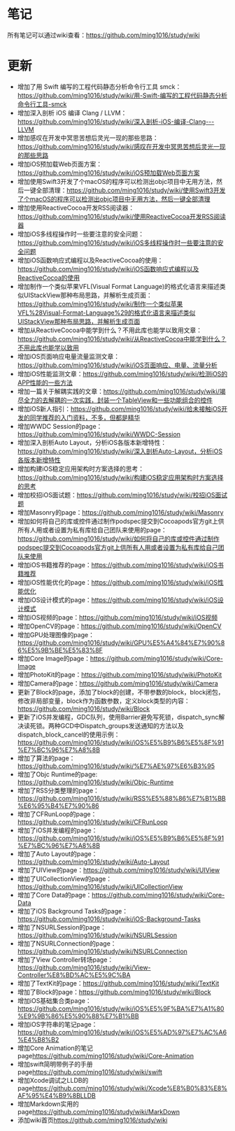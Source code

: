 # 笔记
所有笔记可以通过wiki查看：<https://github.com/ming1016/study/wiki>

# 更新
* 增加了用 Swift 编写的工程代码静态分析命令行工具 smck：<https://github.com/ming1016/study/wiki/用-Swift-编写的工程代码静态分析命令行工具-smck>
* 增加深入剖析 iOS 编译 Clang / LLVM：<https://github.com/ming1016/study/wiki/深入剖析-iOS-编译-Clang---LLVM>
* 增加感叹在开发中冥思苦想后灵光一现的那些思路：<https://github.com/ming1016/study/wiki/感叹在开发中冥思苦想后灵光一现的那些思路>
* 增加iOS预加载Web页面方案：<https://github.com/ming1016/study/wiki/iOS预加载Web页面方案>
* 增加使用Swift3开发了个macOS的程序可以检测出objc项目中无用方法，然后一键全部清理：<https://github.com/ming1016/study/wiki/使用Swift3开发了个macOS的程序可以检测出objc项目中无用方法，然后一键全部清理>
* 增加使用ReactiveCocoa开发RSS阅读器：<https://github.com/ming1016/study/wiki/使用ReactiveCocoa开发RSS阅读器>
* 增加iOS多线程操作时一些要注意的安全问题：<https://github.com/ming1016/study/wiki/iOS多线程操作时一些要注意的安全问题>
* 增加iOS函数响应式编程以及ReactiveCocoa的使用：<https://github.com/ming1016/study/wiki/iOS函数响应式编程以及ReactiveCocoa的使用>
* 增加制作一个类似苹果VFL(Visual Format Language)的格式化语言来描述类似UIStackView那种布局思路，并解析生成页面：<https://github.com/ming1016/study/wiki/制作一个类似苹果VFL%28Visual-Format-Language%29的格式化语言来描述类似UIStackView那种布局思路，并解析生成页面>
* 增加从ReactiveCocoa中能学到什么？不用此库也能学以致用文章：<https://github.com/ming1016/study/wiki/从ReactiveCocoa中能学到什么？不用此库也能学以致用>
* 增加iOS页面响应电量流量监测文章：<https://github.com/ming1016/study/wiki/iOS页面响应、电量、流量分析>
* 增加iOS性能监测文章：<https://github.com/ming1016/study/wiki/检测iOS的APP性能的一些方法>
* 增加一篇关于解耦实践的文章：<https://github.com/ming1016/study/wiki/竭尽全力的去解耦的一次实践，封装一个TableView和一些功能组合的控件>
* 增加iOS新人指引：<https://github.com/ming1016/study/wiki/给未接触iOS开发的同学推荐的入门资料，不多，但都是精华>
* 增加WWDC Session的page：<https://github.com/ming1016/study/wiki/WWDC-Session>
* 增加深入剖析Auto Layout，分析iOS各版本新增特性：<https://github.com/ming1016/study/wiki/深入剖析Auto-Layout，分析iOS各版本新增特性>
* 增加构建iOS稳定应用架构时方案选择的思考：<https://github.com/ming1016/study/wiki/构建iOS稳定应用架构时方案选择的思考>
* 增加校招iOS面试题：<https://github.com/ming1016/study/wiki/校招iOS面试题>
* 增加Masonry的page：<https://github.com/ming1016/study/wiki/Masonry>
* 增加如何将自己的库或控件通过制作podspec提交到Cocoapods官方git上供所有人用或者设置为私有库给自己团队来使用的page：<https://github.com/ming1016/study/wiki/如何将自己的库或控件通过制作podspec提交到Cocoapods官方git上供所有人用或者设置为私有库给自己团队来使用>
* 增加iOS书籍推荐的page：<https://github.com/ming1016/study/wiki/iOS书籍推荐>
* 增加iOS性能优化的page：<https://github.com/ming1016/study/wiki/iOS性能优化>
* 增加iOS设计模式的page：<https://github.com/ming1016/study/wiki/iOS设计模式>
* 增加iOS视频的page：<https://github.com/ming1016/study/wiki/iOS视频>
* 增加OpenCV的page：<https://github.com/ming1016/study/wiki/OpenCV>
* 增加GPU处理图像的page：<https://github.com/ming1016/study/wiki/GPU%E5%A4%84%E7%90%86%E5%9B%BE%E5%83%8F>
* 增加Core Image的page：<https://github.com/ming1016/study/wiki/Core-Image>
* 增加PhotoKit的page：<https://github.com/ming1016/study/wiki/PhotoKit>
* 增加Camera的page：<https://github.com/ming1016/study/wiki/Camera>
* 更新了Block的page，添加了block的创建，不带参数的block，block闭包，修改非局部变量，block作为函数参数，定义block类型的内容：<https://github.com/ming1016/study/wiki/Block>
* 更新了iOS并发编程，GDC队列，使用Barrier避免写死锁，dispatch_sync解决读死锁。两种GCD中Dispatch_groups发送通知的方法以及dispatch_block_cancel的使用示例：<https://github.com/ming1016/study/wiki/iOS%E5%B9%B6%E5%8F%91%E7%BC%96%E7%A8%8B>
* 增加了算法的page：<https://github.com/ming1016/study/wiki/%E7%AE%97%E6%B3%95>
* 增加了Objc Runtime的page: <https://github.com/ming1016/study/wiki/Objc-Runtime>
* 增加了RSS分类整理的page：<https://github.com/ming1016/study/wiki/RSS%E5%88%86%E7%B1%BB%E6%95%B4%E7%90%86>
* 增加了CFRunLoop的page：<https://github.com/ming1016/study/wiki/CFRunLoop>
* 增加了iOS并发编程的page：<https://github.com/ming1016/study/wiki/iOS%E5%B9%B6%E5%8F%91%E7%BC%96%E7%A8%8B>
* 增加了Auto Layout的page：<https://github.com/ming1016/study/wiki/Auto-Layout>
* 增加了UIView的page：<https://github.com/ming1016/study/wiki/UIView>
* 增加了UICollectionView的page：<https://github.com/ming1016/study/wiki/UICollectionView>
* 增加了Core Data的page：<https://github.com/ming1016/study/wiki/Core-Data>
* 增加了iOS Background Tasks的page：<https://github.com/ming1016/study/wiki/iOS-Background-Tasks>
* 增加了NSURLSession的page：<https://github.com/ming1016/study/wiki/NSURLSession>
* 增加了NSURLConnection的page：<https://github.com/ming1016/study/wiki/NSURLConnection>
* 增加了View Controller转场page：<https://github.com/ming1016/study/wiki/View-Controller%E8%BD%AC%E5%9C%BA>
* 增加了TextKit的page：<https://github.com/ming1016/study/wiki/TextKit>
* 增加了Block的page：<https://github.com/ming1016/study/wiki/Block>
* 增加iOS基础集合类page：<https://github.com/ming1016/study/wiki/iOS%E5%9F%BA%E7%A1%80%E9%9B%86%E5%90%88%E7%B1%BB>
* 增加iOS字符串的笔记page：<https://github.com/ming1016/study/wiki/iOS%E5%AD%97%E7%AC%A6%E4%B8%B2>
* 增加Core Animation的笔记page<https://github.com/ming1016/study/wiki/Core-Animation>
* 增加swift简明带例子的手册page<https://github.com/ming1016/study/wiki/swift>
* 增加Xcode调试之LLDB的page<https://github.com/ming1016/study/wiki/Xcode%E8%B0%83%E8%AF%95%E4%B9%8BLLDB>
* 增加Markdown实用的page<https://github.com/ming1016/study/wiki/MarkDown>
* 添加wiki首页<https://github.com/ming1016/study/wiki>

